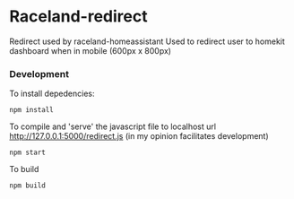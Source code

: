 # Raceland-redirect

Redirect used by raceland-homeassistant 
Used to redirect user to homekit dashboard when in mobile (600px x 800px)

### Development 

To install depedencies: 

```npm install ``` 

To compile and 'serve' the javascript file to localhost url http://127.0.0.1:5000/redirect.js (in my opinion facilitates development)

```npm start```

To build

```npm build``` 